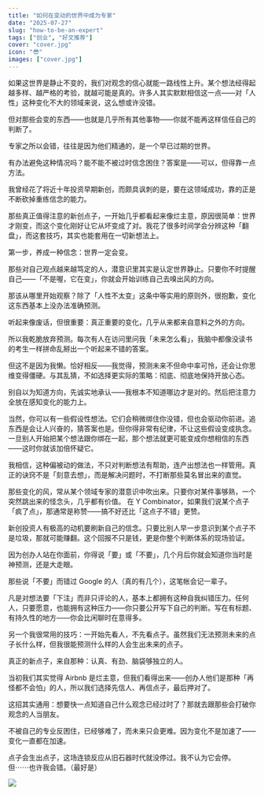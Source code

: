```yaml
---
title: "如何在变动的世界中成为专家"
date: "2025-07-27"
slug: "how-to-be-an-expert"
tags: ["创业", "好文推荐"]
cover: "cover.jpg"
icon: "😎"
images: ["cover.jpg"]
---
```

如果这世界是静止不变的，我们对观念的信心就能一路线性上升。某个想法经得起越多样、越严格的考验，就越可能是真的。许多人其实默默相信这一点——对「人性」这种变化不大的领域来说，这么想或许没错。



但对那些会变的东西——也就是几乎所有其他事物——你就不能再这样信任自己的判断了。



专家之所以会错，往往是因为他们精通的，是一个早已过期的世界。



有办法避免这种情况吗？能不能不被过时信念困住？答案是——可以，但得靠一点方法。



我曾经花了将近十年投资早期新创，而颇具讽刺的是，要在这领域成功，靠的正是不断砍掉重练信念的能力。



那些真正值得注意的新创点子，一开始几乎都看起来像烂主意，原因很简单：世界才刚变，而这个变化刚好让它从坏变成了对。我花了很多时间学会分辨这种「翻盘」，而这套技巧，其实也能套用在一切新想法上。



第一步，养成一种信念：世界一定会变。



那些对自己观点越来越笃定的人，潜意识里其实是认定世界静止。只要你不时提醒自己——「不是喔，它在变」，你就会开始训练自己去嗅出风的方向。



那该从哪里开始观察？除了「人性不太变」这条中等实用的原则外，很抱歉，变化这东西基本上没办法准确预测。



听起来像废话，但很重要：真正重要的变化，几乎从来都来自意料之外的方向。



所以我乾脆放弃预测。每次有人在访问里问我「未来怎么看」，我脑中都像没读书的考生一样拼命乱掰出一个听起来不错的答案。



但这不是因为我懒。恰好相反——我觉得，预测未来不但命中率可怜，还会让你思维变得僵硬。与其乱猜，不如选择更实际的策略：彻底、彻底地保持开放心态。



别自以为知道方向，先诚实地承认——我根本不知道哪边才是对的。然后把注意力全放在感知变化的能力上。



当然，你可以有一些假设性想法。它们会稍微绑住你没错，但也会驱动你前进。追东西是会让人兴奋的，猜答案也是。但你得非常有纪律，不让这些假设变成执念。
一旦别人开始把某个想法跟你绑在一起，那个想法就更可能变成你想相信的东西——这时你就该加倍怀疑它。



我相信，这种偏被动的做法，不只对判断想法有帮助，连产出想法也一样管用。真正的诀窍不是「刻意去想」，而是解决问题时，不打断那些莫名冒出来的直觉。



那些变化的风，常从某个领域专家的潜意识中吹出来。只要你对某件事够熟，一个突然跳出来的怪念头，几乎都有价值。
在 Y Combinator，如果我们说某个点子「疯了点」，那通常是称赞——搞不好还比「这点子不错」更赞。



新创投资人有极高的动机要刷新自己的信念。只要比别人早一步意识到某个点子不是垃圾，那就可能赚翻。这个回报不只是钱，更是你整个判断体系的现场验证。



因为创办人站在你面前，你得说「要」或「不要」，几个月后你就会知道你当时是神预测，还是大走眼。



那些说「不要」而错过 Google 的人（真的有几个），这笔帐会记一辈子。



凡是对想法要「下注」而非只评论的人，基本上都拥有这种自我纠错压力。任何人，只要愿意，也能拥有这种压力——你只要公开写下自己的判断。写在有标题、有持久性的地方——你会比闲聊时在意得多。



另一个我很常用的技巧：一开始先看人，不先看点子。虽然我们无法预测未来的点子长什么样，但我很能预测什么样的人会生出未来的点子。



真正的新点子，来自那种：认真、有劲、脑袋够独立的人。



当初我们其实觉得 Airbnb 是烂主意，但我们看得出来——创办人他们是那种「再怪都不会怕」的人，所以我们选择先信人、再信点子，最后押对了。



这招其实通用：想要快一点知道自己什么观念已经过时了？那就去跟那些会打破你观念的人当朋友。



不被自己的专业反困住，已经够难了，而未来只会更难。因为变化不是加速了——变化一直都在加速。



点子会生出点子，这场连锁反应从旧石器时代就没停过。我不认为它会停。
但⋯⋯也许我会错。（最好是）




![](https://prod-files-secure.s3.us-west-2.amazonaws.com/112d0858-5090-4d34-a606-b75eb8d65fd2/46476355-9cf3-4e99-9b7a-3531bc426380/1000202064.png?X-Amz-Algorithm=AWS4-HMAC-SHA256&X-Amz-Content-Sha256=UNSIGNED-PAYLOAD&X-Amz-Credential=ASIAZI2LB466255Z5RXC%2F20251017%2Fus-west-2%2Fs3%2Faws4_request&X-Amz-Date=20251017T212841Z&X-Amz-Expires=3600&X-Amz-Security-Token=IQoJb3JpZ2luX2VjEAUaCXVzLXdlc3QtMiJIMEYCIQD2jiw9K6qhTk8oQskus4ZAugYBG96Gw5Fospuq8n1AAQIhANLtG%2B86En%2FdJ6G7LHYEnVLomoWbg0wBr%2BufG57P8Qk3KogECK7%2F%2F%2F%2F%2F%2F%2F%2F%2F%2FwEQABoMNjM3NDIzMTgzODA1IgytcJPPN7UyA6KWG%2FYq3AM4%2BfYCRI6xAyd1R4M%2FiNYBDnlEY9zW3jLoSrm9c1mgiVTjzr0oL6EljcWFSZ%2BduTXhF9GF3ItDET4iYPj6yPLSQ6p87eA7Bas7sF%2F8O36ieqDzjMaqWa2kiE92ppVvvUPM91dbnWVMkKbEFfIHm97XGdoSB5URWyFSlfG29HzCodcnNlehxNnqwRc%2FpM0hl%2B6%2FujyfBhbAJQvL2oYMz1ZAB7NzwJOcVC%2FLhFg0p2AyRPZD1zxXOeqAqC%2FLgPaZlIHj%2F1u9aQ4yawe5V%2F1J%2F3y9UP97dPkF%2FeJww40cHbNjrj%2BL%2BySbLAYILQaFfRYl58j0cbFFRXetEg5JyFvidKoREgeTlkdcnwf%2BXtoEG%2B%2F0aW28Di18GrsJD4GRq8EzOArwD1bQZ5NQaj6llsmRu3hMP%2BTpq6EqFv5CoTYv5M5wUIGn8j9HvaOIpRhWpQAGenQWK46nHZRtWKKZ95BL0Vs8Cr3uNRljFLXdSjHPHSily7AxjwUiR8%2F62mWmjTdfVhJAJ%2FkMZ6bTJozAosrytndsCmWJJ3ZQy4soSz8zcDy4%2BRfwuHQhn9CIvApUEbJ%2BIm4mQq93C%2F%2BMpvRsm8wL55zYEht0d5N4lHBvsDCfCjHqHyYz8Gnldv12SzTiHDCH18rHBjqkAdtzAs0xQ05eLy7JHvNiK3uNAO6pCs%2BUcoAepbvaI%2BrvwtvQnL2ZOFfttxS4%2F2TA8RNEupin9Rh475Tg%2BiEoMUdd5L9CziSf%2FCJuVMHdb715dTnALM44WDg3GorcvF5w4sG93dQZ5GSW4%2F34aST2p%2FDZM1m2fWqrKQfSR9rZdNltdEc0icRFwghOh3MRm374ugR9zEYjH%2FTiKrtXtuPvAB9R1UdJ&X-Amz-Signature=078869fa0528f6dbfdf8bd6eb984081d0d9d528082c22ea98b9229839b8edae7&X-Amz-SignedHeaders=host&x-amz-checksum-mode=ENABLED&x-id=GetObject)

